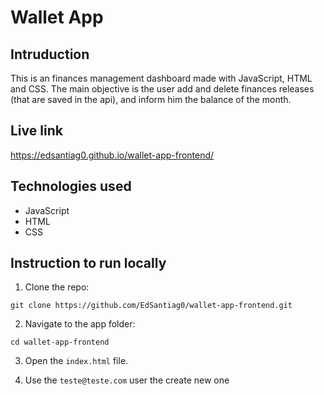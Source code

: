 # Wallet App

## Intruduction

This is an finances management dashboard made with JavaScript, HTML and CSS. The main objective is the user add and delete finances releases (that are saved in the api), and inform him the balance of the month.

## Live link

https://edsantiag0.github.io/wallet-app-frontend/

## Technologies used

- JavaScript
- HTML
- CSS

## Instruction to run locally

1. Clone the repo:

```
git clone https://github.com/EdSantiag0/wallet-app-frontend.git
```

2. Navigate to the app folder:

```
cd wallet-app-frontend
```

3. Open the `index.html` file.

4. Use the `teste@teste.com` user the create new one
